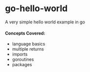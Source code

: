 # go-hello-world

A very simple hello world example in go

#### Concepts Covered:

- language basics
- multiple returns
- imports
- goroutines
- packages
